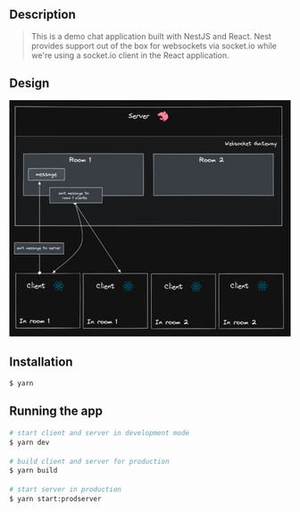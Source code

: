 ## Description

> This is a demo chat application built with NestJS and React. Nest provides support out of the box for websockets via socket.io while we're using a socket.io client in the React application.

## Design

![basic architecture](./public/static/architecture.png)

## Installation

```bash
$ yarn
```

## Running the app

```bash
# start client and server in development mode
$ yarn dev

# build client and server for production
$ yarn build

# start server in production
$ yarn start:prodserver
```
